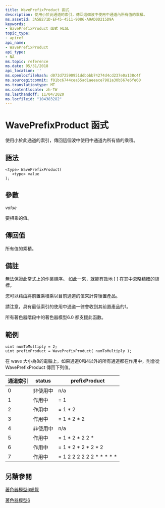 ```yaml
---
title: WavePrefixProduct 函式
description: 使用小於此通道的索引，傳回這個波中使用中通道內所有值的乘積。
ms.assetid: 3A5B271D-EF45-4511-9086-A9AD0D215D9A
keywords:
- WavePrefixProduct 函式 HLSL
topic_type:
- apiref
api_name:
- WavePrefixProduct
api_type:
- NA
ms.topic: reference
ms.date: 05/31/2018
api_location: ''
ms.openlocfilehash: d073d72590951ddbbbb74274d4cd237e0a138c4f
ms.sourcegitcommit: f01bc6744cea55ad1aeeace7981a30b567e6fe60
ms.translationtype: MT
ms.contentlocale: zh-TW
ms.lasthandoff: 11/04/2020
ms.locfileid: "104383282"
---
```

# <a name="waveprefixproduct-function"></a>WavePrefixProduct 函式

使用小於此通道的索引，傳回這個波中使用中通道內所有值的乘積。

## <a name="syntax"></a>語法

``` syntax
<type> WavePrefixProduct(
   <type> value
);
```

## <a name="parameters"></a>參數

*value* 

要相乘的值。

## <a name="return-value"></a>傳回值

所有值的乘積。

## <a name="remarks"></a>備註

無法保證此常式上的作業順序。 如此一來，就能有效地 \[ \] 在其中忽略精確的旗標。

您可以藉由將前置乘積乘以目前通道的值來計算後置產品。

請注意，具有最低索引的使用中通道一律會收到其前置產品的1。

所有著色器階段中的著色器模型6.0 都支援此函數。 

## <a name="examples"></a>範例

```hlsl
uint numToMultiply = 2;
uint prefixProduct = WavePrefixProduct( numToMultiply );
```

在 wave 大小為8的電腦上，如果通道0和4以外的所有通道都在作用中，則會從 WavePrefixProduct 傳回下列值。

| 通道索引 | status   | prefixProduct | 
|------------|----------|---------------|
| 0          | 非使用中 | n/a           |
| 1          | 作用中   |  = 1           |
| 2          | 作用中   | = 1 \* 2        |
| 3          | 作用中   | = 1 \* 2 \* 2     |
| 4          | 非使用中 | n/a           |
| 5          | 作用中   | = 1 \* 2 \* 2 2 \*       |
| 6          | 作用中   | = 1 \* 2 \* 2 \* 2 \* 2    |
| 7          | 作用中   | = 1 2 2 2 2 2 2 \* \* \* \* \* |

## <a name="see-also"></a>另請參閱

[著色器模型6總覽](hlsl-shader-model-6-0-features-for-direct3d-12.md)

[著色器模型6](shader-model-6-0.md)
